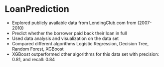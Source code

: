 # LoanPrediction
- Explored publicly available data from LendingClub.com from (2007-2010)
- Predict whether the borrower paid back their loan in full
- Used data analysis and visualization on the data set
- Compared different algorithms Logistic Regression, Decision Tree, Random Forest, XGBoost
- XGBoost outperformed other algorithms for this data set with precision: 0.81, and recall: 0.84
